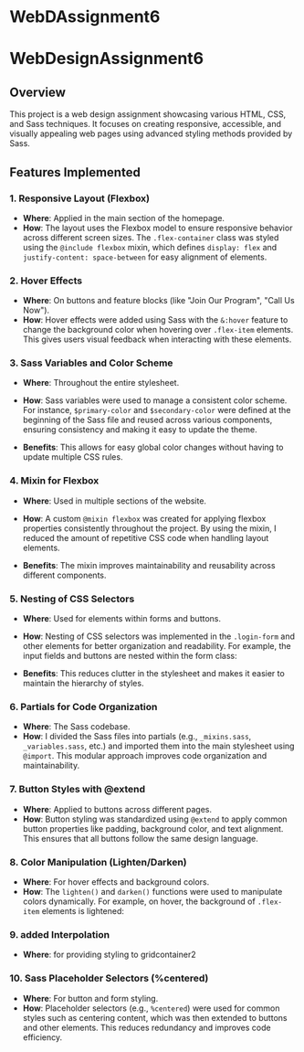 # WebDAssignment6

# WebDesignAssignment6

## Overview
This project is a web design assignment showcasing various HTML, CSS, and Sass techniques. It focuses on creating responsive, accessible, and visually appealing web pages using advanced styling methods provided by Sass.

## Features Implemented

### 1. **Responsive Layout (Flexbox)**
- **Where**: Applied in the main section of the homepage.
- **How**: The layout uses the Flexbox model to ensure responsive behavior across different screen sizes. The `.flex-container` class was styled using the `@include flexbox` mixin, which defines `display: flex` and `justify-content: space-between` for easy alignment of elements.

### 2. **Hover Effects**
- **Where**: On buttons and feature blocks (like "Join Our Program", "Call Us Now").
- **How**: Hover effects were added using Sass with the `&:hover` feature to change the background color when hovering over `.flex-item` elements. This gives users visual feedback when interacting with these elements.

### 3. **Sass Variables and Color Scheme**
- **Where**: Throughout the entire stylesheet.
- **How**: Sass variables were used to manage a consistent color scheme. For instance, `$primary-color` and `$secondary-color` were defined at the beginning of the Sass file and reused across various components, ensuring consistency and making it easy to update the theme.

- **Benefits**: This allows for easy global color changes without having to update multiple CSS rules.

### 4. **Mixin for Flexbox**
- **Where**: Used in multiple sections of the website.
- **How**: A custom `@mixin flexbox` was created for applying flexbox properties consistently throughout the project. By using the mixin, I reduced the amount of repetitive CSS code when handling layout elements.

- **Benefits**: The mixin improves maintainability and reusability across different components.

### 5. **Nesting of CSS Selectors**
- **Where**: Used for elements within forms and buttons.
- **How**: Nesting of CSS selectors was implemented in the `.login-form` and other elements for better organization and readability. For example, the input fields and buttons are nested within the form class:

- **Benefits**: This reduces clutter in the stylesheet and makes it easier to maintain the hierarchy of styles.

### 6. **Partials for Code Organization**
- **Where**: The Sass codebase.
- **How**: I divided the Sass files into partials (e.g., `_mixins.sass`, `_variables.sass`, etc.) and imported them into the main stylesheet using `@import`. This modular approach improves code organization and maintainability.
 

### 7. **Button Styles with @extend**
- **Where**: Applied to buttons across different pages.
- **How**: Button styling was standardized using `@extend` to apply common button properties like padding, background color, and text alignment. This ensures that all buttons follow the same design language.


### 8. **Color Manipulation (Lighten/Darken)**
- **Where**: For hover effects and background colors.
- **How**: The `lighten()` and `darken()` functions were used to manipulate colors dynamically. For example, on hover, the background of `.flex-item` elements is lightened:
 
### 9.   **added Interpolation**
- **Where**: for providing styling to gridcontainer2


### 10. **Sass Placeholder Selectors (%centered)**
- **Where**: For button and form styling.
- **How**: Placeholder selectors (e.g., `%centered`) were used for common styles such as centering content, which was then extended to buttons and other elements. This reduces redundancy and improves code efficiency.

